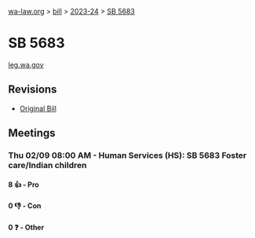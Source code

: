 [wa-law.org](/) > [bill](/bill/) > [2023-24](/bill/2023-24/) > [SB 5683](/bill/2023-24/sb/5683/)

# SB 5683
[leg.wa.gov](https://app.leg.wa.gov/billsummary?BillNumber=5683&Year=2023&Initiative=false)

## Revisions
* [Original Bill](1/)

## Meetings
### Thu 02/09 08:00 AM - Human Services (HS): SB 5683 Foster care/Indian children
#### 8 👍 - Pro

#### 0 👎 - Con

#### 0 ❓ - Other
